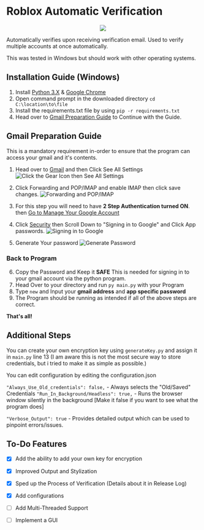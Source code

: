 
# Roblox Automatic Verification
<p align="center">
  <img src="https://cdn.discordapp.com/attachments/567688006341885953/1054375086750191626/WindowsTerminal_lOtkHWM8ft.gif" />
</p>

Automatically verifies upon receiving verification email. Used to verify multiple accounts at once automatically.

This was tested in Windows but should work with other operating systems.

## Installation Guide (Windows)

1. Install [Python 3.X](https://www.python.org/downloads/) & [Google Chrome](https://www.google.com/chrome/)
2. Open command prompt in the downloaded directory ``cd C:\location\to\file``
3. Install the requirements.txt file by using ```pip -r requirements.txt```
4. Head over to [Gmail Preparation Guide](https://github.com/mirs002/Roblox-Automatic-Verification#gmail-preparation-guide) to Continue with the Guide.
## Gmail Preparation Guide

This is a mandatory requirement in-order to ensure that the program can access your gmail and it's contents.

1. Head over to [Gmail](https://mail.google.com) and then Click See All Settings
![Click the Gear Icon then See All Settings](https://cdn.discordapp.com/attachments/567688006341885953/1054017230255431781/firefox_byX6VXcR6A.png)
2. Click Forwarding and POP/IMAP and enable IMAP then click save changes.
![Forwarding and POP/IMAP](https://cdn.discordapp.com/attachments/567688006341885953/1054017631201525915/firefox_Iuxz0AfqE3.png)
3. For this step you will need to have **2 Step Authentication turned ON**.
then [Go to Manage Your Google Account](https://myaccount.google.com/)

4. Click [Security](https://myaccount.google.com/security) then Scroll Down to "Signing in to Google" and Click App passwords.
![Signing in to Google](https://cdn.discordapp.com/attachments/567688006341885953/1054026989847183431/firefox_rWeyzGOpRC.png)
5. Generate Your password
![Generate Password](https://cdn.discordapp.com/attachments/567688006341885953/1054028635176189972/firefox_jzWTkYTUW9.png)
### Back to Program
6. Copy the Password and Keep it **SAFE** This is needed for signing in to your gmail account via the python program.
7. Head Over to your directory and run ``py main.py`` with your Program
8. Type ``new`` and Input your **gmail address** and **app specific password**
9. The Program should be running as intended if all of the above steps are correct.

**That's all!**

## Additional Steps
You can create your own encryption key using ``generateKey.py`` and assign it in ``main.py`` line 13
(I am aware this is not the most secure way to store credentials, but i tried to make it as simple as possible.)

You can edit configuration by editing the configuration.json  

```"Always_Use_Old_credentials": false,``` - Always selects the "Old/Saved" Credentials
```"Run_In_Background/Headless": true,```  - Runs the browser window silently in the background [Make it false if you want to see what the program does] 

```"Verbose_Output": true```               - Provides detailed output which can be used to pinpoint errors/issues.

## To-Do Features
- [x]  Add the ability to add your own key for encryption
- [x]  Improved Output and Stylization
- [x]  Sped up the Process of Verification (Details about it in Release Log)
- [x]  Add configurations
- [ ]  Add Multi-Threaded Support
- [ ]  Implement a GUI



